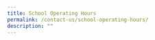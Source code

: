 ```yaml
---
title: School Operating Hours
permalink: /contact-us/school-operating-hours/
description: ""
---
```

